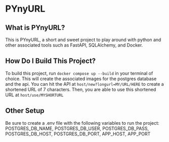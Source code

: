 # PYnyURL
## What is PYnyURL?
This is PYnyURL, a short and sweet project to play around with python and other associated tools such as FastAPI, SQLAlchemy, and Docker.

## How Do I Build This Project?
To build this project, run `docker compose up --build` in your terminal of choice. This will create the associated images for the postgres database and the api.
You can hit the API at `host/new?longurl=MY/URL/HERE` to create a shortened URL of 7 characters.
Then, you are able to use this shortened URL at `host/use/MYSHORTURL`

## Other Setup
Be sure to create a .env file with the following variables to run the project:
POSTGRES_DB_NAME, POSTGRES_DB_USER, POSTGRES_DB_PASS, POSTGRES_DB_HOST, POSTGRES_DB_PORT, APP_HOST, APP_PORT